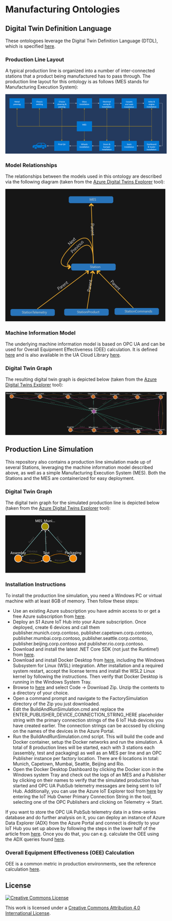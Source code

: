 # Manufacturing Ontologies

## Digital Twin Definition Language

These ontologoes leverage the Digital Twin Definition Language (DTDL), which is specified [here](https://github.com/Azure/opendigitaltwins-dtdl/blob/master/DTDL/v2/dtdlv2.md).

### Production Line Layout

A typical production line is organized into a number of inter-connected stations that a product being manufactured has to pass through. The production line layout for this ontology is as follows (MES stands for Manufacturing Execution System):

![Line](Docs/line.png)

### Model Relationships

The relationships between the models used in this ontology are described via the following diagram (taken from the [Azure Digital Twins Explorer](https://explorer.digitaltwins.azure.net/) tool):

<img src="Docs/modelrelationships.png" alt="relationships" width="500" />

### Machine Information Model

The underlying machine information model is based on OPC UA and can be used for Overall Equipment Effectiveness (OEE) calculation. It is defined [here](https://github.com/digitaltwinconsortium/ManufacturingDTDLOntologies/blob/main/FactorySimulation/Station/Station.NodeSet2.xml) and is also available in the UA Cloud Library [here](https://uacloudlibrary.opcfoundation.org/).

### Digital Twin Graph

The resulting digital twin graph is depicted below (taken from the [Azure Digital Twins Explorer](https://explorer.digitaltwins.azure.net/) tool):

![twingraph](Docs/twingraph.png)

## Production Line Simulation

This repository also contains a production line simulation made up of several Stations, leveraging the machine information model described above, as well as a simple Manufacturing Execution System (MES). Both the Stations and the MES are containerized for easy deployment.

### Digital Twin Graph

The digital twin graph for the simulated production line is depicted below (taken from the [Azure Digital Twins Explorer](https://explorer.digitaltwins.azure.net/) tool):

<img src="Docs/FactorySimulationTwin.png" alt="relationships" width="250" />

### Installation Instructions

To install the production line simulation, you need a Windows PC or virtual machine with at least 8GB of memory. Then follow these steps:
* Use an existing Azure subscription you have admin access to or get a free Azure subscription from [here](https://azure.microsoft.com/en-us/free).
* Deploy an S1 Azure IoT Hub into your Azure subscription. Once deployed, create 6 devices and call them publisher.munich.corp.contoso, publisher.capetown.corp.contoso, publisher.mumbai.corp.contoso, publisher.seattle.corp.contoso, publisher.beijing.corp.contoso and publisher.rio.corp.contoso.
* Download and install the latest .NET Core SDK (not just the Runtime!) from [here](https://dotnet.microsoft.com/en-us/download/dotnet).
* Download and install Docker Desktop from [here](https://www.docker.com/products/docker-desktop), including the Windows Subsystem for Linux (WSL) integration. After installation and a required system restart, accept the license terms and install the WSL2 Linux kernel by following the instructions. Then verify that Docker Desktop is running in the Windows System Tray.
* Browse to [here](https://github.com/digitaltwinconsortium/ManufacturingDTDLOntologies) and select Code -> Download Zip. Unzip the contents to a directory of your choice.
* Open a command prompt and navigate to the FactorySimulation directory of the Zip you just downloaded.
* Edit the BuildAndRunSimulation.cmd and replace the ENTER_PUBLISHER_DEVICE_CONNECTION_STRING_HERE placeholder string with the primary connection strings of the 6 IoT Hub devices you have created earlier. The connection strings can be accssed by clicking on the names of the devices in the Azure Portal.
* Run the BuildAndRunSimulation.cmd script. This will build the code and Docker container, setup the Docker networks and run the simulation. A total of 8 production lines will be started, each with 3 stations each (assembly, test and packaging) as well as an MES per line and an OPC Publisher instance per factory location. There are 6 locations in total: Munich, Capetown, Mumbai, Seattle, Beijing and Rio.
* Open the Docker Desktop Dashboard by clicking the Docker icon in the Windows system Tray and check out the logs of an MES and a Publisher by clicking on their names to verify that the simulated production has started and OPC UA PubSub telemetry messages are being sent to IoT Hub. Additionally, you can use the Azure IoT Explorer tool from [here](https://github.com/Azure/azure-iot-explorer/releases) by entering the IoT Hub Owner Primary Connection String in the tool, selecting one of the OPC Publishers and clicking on Telemetry -> Start.

If you want to store the OPC UA PubSub telemetry data in a time-series database and do further analysis on it, you can deploy an instance of Azure Data Explorer (ADX) from the Azure Portal and connect is directly to your IoT Hub you set up above by following the steps in the lower half of the article from [here](https://www.linkedin.com/pulse/using-azure-data-explorer-opc-ua-erich-barnstedt/). Once you do that, you can e.g. calculate the OEE using the ADX queries found [here](https://github.com/digitaltwinconsortium/ManufacturingDTDLOntologies/tree/main/ADXQueries).

### Overall Equipment Effectiveness (OEE) Calculation

OEE is a common metric in production environments, see the reference calculation [here](https://www.oee.com/calculating-oee).

## License

<a rel="license" href="http://creativecommons.org/licenses/by/4.0/"><img alt="Creative Commons License" style="border-width:0" src="https://i.creativecommons.org/l/by/4.0/88x31.png" /></a>

This work is licensed under a <a rel="license" href="http://creativecommons.org/licenses/by/4.0/">Creative Commons Attribution 4.0 International License</a>.
